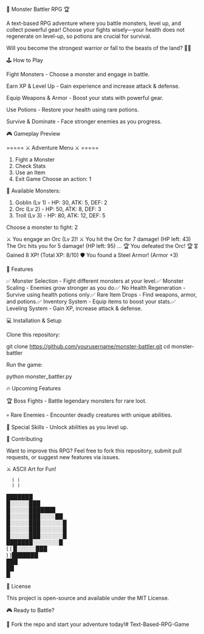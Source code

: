 🏹 Monster Battler RPG 🏆

A text-based RPG adventure where you battle monsters, level up, and collect powerful gear! Choose your fights wisely—your health does not regenerate on level-up, so potions are crucial for survival.

Will you become the strongest warrior or fall to the beasts of the land? 🏰🔥

🕹️ How to Play

Fight Monsters - Choose a monster and engage in battle.

Earn XP & Level Up - Gain experience and increase attack & defense.

Equip Weapons & Armor - Boost your stats with powerful gear.

Use Potions - Restore your health using rare potions.

Survive & Dominate - Face stronger enemies as you progress.

🎮 Gameplay Preview

===== ⚔️ Adventure Menu ⚔️ =====
1. Fight a Monster
2. Check Stats
3. Use an Item
4. Exit Game
Choose an action: 1

🦇 Available Monsters:
1. Goblin (Lv 1) - HP: 30, ATK: 5, DEF: 2
2. Orc (Lv 2) - HP: 50, ATK: 8, DEF: 3
3. Troll (Lv 3) - HP: 80, ATK: 12, DEF: 5

Choose a monster to fight: 2

⚔️ You engage an Orc (Lv 2)! ⚔️
You hit the Orc for 7 damage! (HP left: 43)
The Orc hits you for 5 damage! (HP left: 95)
...
🏆 You defeated the Orc! 🏆
🎖️ Gained 8 XP! (Total XP: 8/10)
🛡️ You found a Steel Armor! (Armor +3)

📜 Features

✅ Monster Selection - Fight different monsters at your level.✅ Monster Scaling - Enemies grow stronger as you do.✅ No Health Regeneration - Survive using health potions only.✅ Rare Item Drops - Find weapons, armor, and potions.✅ Inventory System - Equip items to boost your stats.✅ Leveling System - Gain XP, increase attack & defense.

💻 Installation & Setup

Clone this repository:

git clone https://github.com/yourusername/monster-battler.git
cd monster-battler

Run the game:

python monster_battler.py

🔥 Upcoming Features

🏆 Boss Fights - Battle legendary monsters for rare loot.

💀 Rare Enemies - Encounter deadly creatures with unique abilities.

🎯 Special Skills - Unlock abilities as you level up.

🤝 Contributing

Want to improve this RPG? Feel free to fork this repository, submit pull requests, or suggest new features via issues.

⚔️ ASCII Art for Fun!

      ( (                  
      ) )            
  ███████            
  █░░░░░███            
  █░░░░░███████         
  █░░░░░███░░░░██        
  █░░░░░███░░░░░░█        
  █░░░░░███░░░░░░█        
  █░░░░░███░░░░░░█        
  ███████░░░░░░░█          
    ( (  █░░░░░███          
      ) )███████         
          ███        
          ██         
         █  

📜 License

This project is open-source and available under the MIT License.

🎮 Ready to Battle?

👊 Fork the repo and start your adventure today!#   T e x t - B a s e d - R P G - G a m e 
 
 
